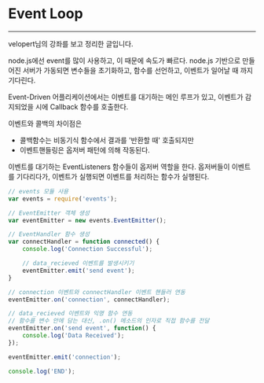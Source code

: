# Event Loop
---
velopert님의 강좌를 보고 정리한 글입니다.

node.js에선 event를 많이 사용하고, 이 때문에 속도가 빠르다. node.js 기반으로 만들어진 서버가 가동되면 변수들을 초기화하고, 함수를 선언하고, 이벤트가 일어날 때 까지 기다린다. 

Event-Driven 어플리케이션에서는 이벤트를 대기하는 메인 루프가 있고, 이벤트가 감지되었을 시에 Callback 함수를 호출한다.

이벤트와 콜백의 차이점은 
- 콜백함수는 비동기식 함수에서 결과를 '반환할 때' 호출되지만
- 이벤트핸들링은 옵저버 패턴에 의해 작동된다.

이벤트를 대기하는 EventListeners 함수들이 옵저버 역할을 한다. 옵저버들이 이벤트를 기다리다가, 이벤트가 실행되면 이벤트를 처리하는 함수가 실행된다.

``` javascript
// events 모듈 사용 
var events = require('events');

// EventEmitter 객체 생성
var eventEmitter = new events.EventEmitter();

// EventHandler 함수 생성
var connectHandler = function connected() {
    console.log('Connection Successful');

    // data_recieved 이벤트를 발생시키기
    eventEmitter.emit('send event');
}

// connection 이벤트와 connectHandler 이벤트 핸들러 연동 
eventEmitter.on('connection', connectHandler);

// data_recieved 이벤트와 익명 함수 연동
// 함수를 변수 안에 담는 대신, .on() 메소드의 인자로 직접 함수를 전달
eventEmitter.on('send event', function() {
    console.log('Data Received');
});

eventEmitter.emit('connection');

console.log('END');
```
